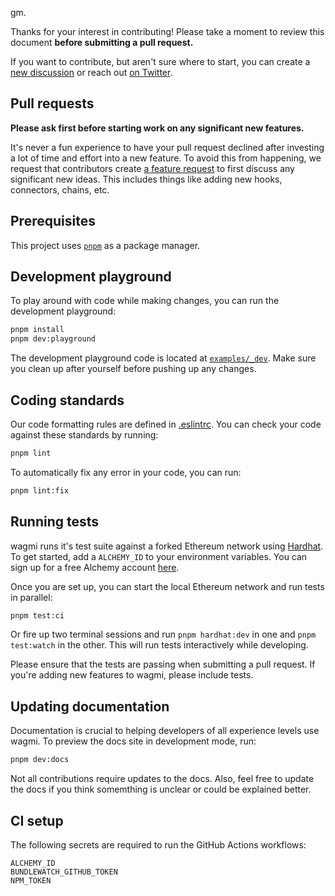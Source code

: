 gm.

Thanks for your interest in contributing! Please take a moment to review this document **before submitting a pull request.**

If you want to contribute, but aren't sure where to start, you can create a [new discussion](https://github.com/tmm/wagmi/discussions) or reach out [on Twitter](https://twitter.com/awkweb).

## Pull requests

**Please ask first before starting work on any significant new features.**

It's never a fun experience to have your pull request declined after investing a lot of time and effort into a new feature. To avoid this from happening, we request that contributors create [a feature request](https://github.com/tmm/wagmi/discussions/new?category=ideas) to first discuss any significant new ideas. This includes things like adding new hooks, connectors, chains, etc.

## Prerequisites

This project uses [`pnpm`](https://pnpm.io) as a package manager.

## Development playground

To play around with code while making changes, you can run the development playground:

```bash
pnpm install
pnpm dev:playground
```

The development playground code is located at [`examples/_dev`](../examples/_dev). Make sure you clean up after yourself before pushing up any changes.

## Coding standards

Our code formatting rules are defined in [.eslintrc](../.eslintrc). You can check your code against these standards by running:

```bash
pnpm lint
```

To automatically fix any error in your code, you can run:

```bash
pnpm lint:fix
```

## Running tests

wagmi runs it's test suite against a forked Ethereum network using [Hardhat](https://hardhat.org). To get started, add a `ALCHEMY_ID` to your environment variables. You can sign up for a free Alchemy account [here](https://www.alchemy.com/).

Once you are set up, you can start the local Ethereum network and run tests in parallel:

```bash
pnpm test:ci
```

Or fire up two terminal sessions and run `pnpm hardhat:dev` in one and `pnpm test:watch` in the other. This will run tests interactively while developing.

Please ensure that the tests are passing when submitting a pull request. If you're adding new features to wagmi, please include tests.

## Updating documentation

Documentation is crucial to helping developers of all experience levels use wagmi. To preview the docs site in development mode, run:

```bash
pnpm dev:docs
```

Not all contributions require updates to the docs. Also, feel free to update the docs if you think somemthing is unclear or could be explained better.

## CI setup

The following secrets are required to run the GitHub Actions workflows:

```
ALCHEMY_ID
BUNDLEWATCH_GITHUB_TOKEN
NPM_TOKEN
```
